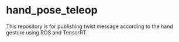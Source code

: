 # hand_pose_teleop
This repository is for publishing twist message according to the hand gesture using ROS and TensorRT.
